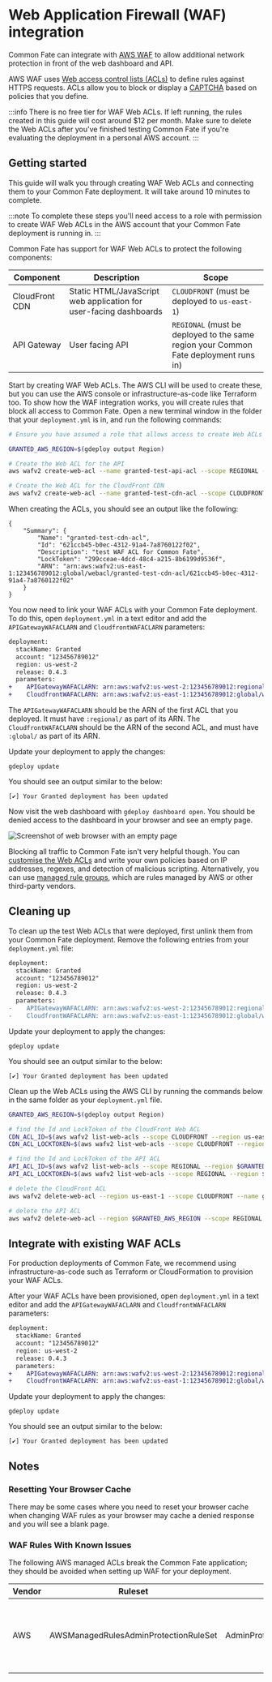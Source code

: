 # Web Application Firewall (WAF) integration

Common Fate can integrate with [AWS WAF](https://aws.amazon.com/waf/) to allow additional network protection in front of the web dashboard and API.

AWS WAF uses [Web access control lists (ACLs)](https://docs.aws.amazon.com/waf/latest/developerguide/web-acl.html) to define rules against HTTPS requests. ACLs allow you to block or display a [CAPTCHA](https://en.wikipedia.org/wiki/CAPTCHA) based on policies that you define.

:::info
There is no free tier for WAF Web ACLs. If left running, the rules created in this guide will cost around $12 per month. Make sure to delete the Web ACLs after you've finished testing Common Fate if you're evaluating the deployment in a personal AWS account.
:::

## Getting started

This guide will walk you through creating WAF Web ACLs and connecting them to your Common Fate deployment. It will take around 10 minutes to complete.

:::note
To complete these steps you'll need access to a role with permission to create WAF Web ACLs in the AWS account that your Common Fate deployment is running in.
:::

Common Fate has support for WAF Web ACLs to protect the following components:

| Component      | Description                                                       | Scope                                                                                |
| -------------- | ----------------------------------------------------------------- | ------------------------------------------------------------------------------------ |
| CloudFront CDN | Static HTML/JavaScript web application for user-facing dashboards | `CLOUDFRONT` (must be deployed to `us-east-1`)                                       |
| API Gateway    | User facing API                                                   | `REGIONAL` (must be deployed to the same region your Common Fate deployment runs in) |

Start by creating WAF Web ACLs. The AWS CLI will be used to create these, but you can use the AWS console or infrastructure-as-code like Terraform too. To show how the WAF integration works, you will create rules that block all access to Common Fate. Open a new terminal window in the folder that your `deployment.yml` is in, and run the following commands:

```bash
# Ensure you have assumed a role that allows access to create Web ACLs in the AWS account that Common Fate is running in.

GRANTED_AWS_REGION=$(gdeploy output Region)

# Create the Web ACL for the API
aws wafv2 create-web-acl --name granted-test-api-acl --scope REGIONAL --region=$GRANTED_AWS_REGION --default-action Block={} --description "test WAF ACL for Common Fate" --visibility-config SampledRequestsEnabled=false,CloudWatchMetricsEnabled=false,MetricName=granted-test-api-acl

# Create the Web ACL for the CloudFront CDN
aws wafv2 create-web-acl --name granted-test-cdn-acl --scope CLOUDFRONT --region=us-east-1 --default-action Block={} --description "test WAF ACL for Common Fate" --visibility-config SampledRequestsEnabled=false,CloudWatchMetricsEnabled=false,MetricName=granted-test-cdn-acl
```

When creating the ACLs, you should see an output like the following:

```
{
    "Summary": {
        "Name": "granted-test-cdn-acl",
        "Id": "621ccb45-b0ec-4312-91a4-7a8760122f02",
        "Description": "test WAF ACL for Common Fate",
        "LockToken": "299cceae-4dcd-48c4-a215-8b6199d9536f",
        "ARN": "arn:aws:wafv2:us-east-1:123456789012:global/webacl/granted-test-cdn-acl/621ccb45-b0ec-4312-91a4-7a8760122f02"
    }
}
```

You now need to link your WAF ACLs with your Common Fate deployment. To do this, open `deployment.yml` in a text editor and add the `APIGatewayWAFACLARN` and `CloudfrontWAFACLARN` parameters:

```diff
deployment:
  stackName: Granted
  account: "123456789012"
  region: us-west-2
  release: 0.4.3
  parameters:
+    APIGatewayWAFACLARN: arn:aws:wafv2:us-west-2:123456789012:regional/webacl/acl-name/d34e51bd-df7f-41a3-93d1-4735efb5af4c
+    CloudfrontWAFACLARN: arn:aws:wafv2:us-east-1:123456789012:global/webacl/cloudfront-acl-name/ebdf717e-7d52-458f-ab78-caa45b2d7b57
```

The `APIGatewayWAFACLARN` should be the ARN of the first ACL that you deployed. It must have `:regional/` as part of its ARN. The `CloudfrontWAFACLARN` should be the ARN of the second ACL, and must have `:global/` as part of its ARN.

Update your deployment to apply the changes:

```
gdeploy update
```

You should see an output similar to the below:

```
[✔] Your Granted deployment has been updated
```

Now visit the web dashboard with `gdeploy dashboard open`. You should be denied access to the dashboard in your browser and see an empty page.

![Screenshot of web browser with an empty page](/img/waf/00-blocked.png)

Blocking all traffic to Common Fate isn't very helpful though. You can [customise the Web ACLs](https://docs.aws.amazon.com/waf/latest/developerguide/web-acl.html) and write your own policies based on IP addresses, regexes, and detection of malicious scripting. Alternatively, you can use [managed rule groups](https://docs.aws.amazon.com/waf/latest/developerguide/waf-managed-rule-groups.html), which are rules managed by AWS or other third-party vendors.

## Cleaning up

To clean up the test Web ACLs that were deployed, first unlink them from your Common Fate deployment. Remove the following entries from your `deployment.yml` file:

```diff
deployment:
  stackName: Granted
  account: "123456789012"
  region: us-west-2
  release: 0.4.3
  parameters:
-    APIGatewayWAFACLARN: arn:aws:wafv2:us-west-2:123456789012:regional/webacl/acl-name/d34e51bd-df7f-41a3-93d1-4735efb5af4c
-    CloudfrontWAFACLARN: arn:aws:wafv2:us-east-1:123456789012:global/webacl/cloudfront-acl-name/ebdf717e-7d52-458f-ab78-caa45b2d7b57
```

Update your deployment to apply the changes:

```
gdeploy update
```

You should see an output similar to the below:

```
[✔] Your Granted deployment has been updated
```

Clean up the Web ACLs using the AWS CLI by running the commands below in the same folder as your `deployment.yml` file.

```bash
GRANTED_AWS_REGION=$(gdeploy output Region)

# find the Id and LockToken of the CloudFront Web ACL
CDN_ACL_ID=$(aws wafv2 list-web-acls --scope CLOUDFRONT --region us-east-1 --query 'WebACLs[?Name==`granted-test-cdn-acl`] | [0].Id' --output text)
CDN_ACL_LOCKTOKEN=$(aws wafv2 list-web-acls --scope CLOUDFRONT --region us-east-1 --query 'WebACLs[?Name==`granted-test-cdn-acl`] | [0].LockToken' --output text)

# find the Id and LockToken of the API ACL
API_ACL_ID=$(aws wafv2 list-web-acls --scope REGIONAL --region $GRANTED_AWS_REGION --query 'WebACLs[?Name==`granted-test-api-acl`] | [0].Id' --output text)
API_ACL_LOCKTOKEN=$(aws wafv2 list-web-acls --scope REGIONAL --region $GRANTED_AWS_REGION --query 'WebACLs[?Name==`granted-test-api-acl`] | [0].LockToken' --output text)

# delete the CloudFront ACL
aws wafv2 delete-web-acl --region us-east-1 --scope CLOUDFRONT --name granted-test-api-acl --id $CDN_ACL_ID --lock-token $CDN_ACL_LOCKTOKEN

# delete the API ACL
aws wafv2 delete-web-acl --region $GRANTED_AWS_REGION --scope REGIONAL --name granted-test-api-acl --id $API_ACL_ID --lock-token $API_ACL_LOCKTOKEN
```

## Integrate with existing WAF ACLs

For production deployments of Common Fate, we recommend using infrastructure-as-code such as Terraform or CloudFormation to provision your WAF ACLs.

After your WAF ACLs have been provisioned, open `deployment.yml` in a text editor and add the `APIGatewayWAFACLARN` and `CloudfrontWAFACLARN` parameters:

```diff
deployment:
  stackName: Granted
  account: "123456789012"
  region: us-west-2
  release: 0.4.3
  parameters:
+    APIGatewayWAFACLARN: arn:aws:wafv2:us-west-2:123456789012:regional/webacl/acl-name/d34e51bd-df7f-41a3-93d1-4735efb5af4c
+    CloudfrontWAFACLARN: arn:aws:wafv2:us-east-1:123456789012:global/webacl/cloudfront-acl-name/ebdf717e-7d52-458f-ab78-caa45b2d7b57
```

Update your deployment to apply the changes:

```
gdeploy update
```

You should see an output similar to the below:

```
[✔] Your Granted deployment has been updated
```

## Notes

### Resetting Your Browser Cache

There may be some cases where you need to reset your browser cache when changing WAF rules as your browser may cache a denied response and you will see a blank page.

### WAF Rules With Known Issues

The following AWS managed ACLs break the Common Fate application; they should be avoided when setting up WAF for your deployment.

| Vendor | Ruleset                               | Rule                    | Reason                                                                    |
| ------ | ------------------------------------- | ----------------------- | ------------------------------------------------------------------------- |
| AWS    | AWSManagedRulesAdminProtectionRuleSet | AdminProtection_URIPATH | This ruleset breaks Common Fate entirely as it blocks /api/v1/admin calls |
